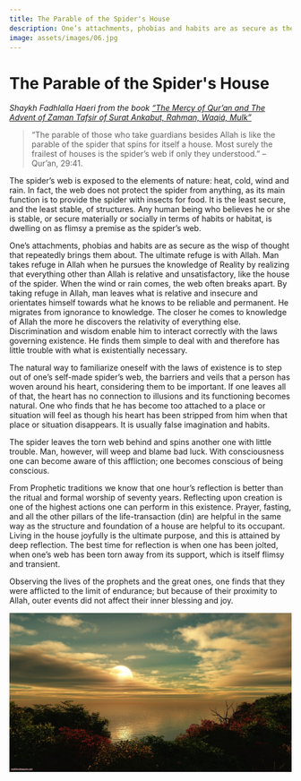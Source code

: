 ```yaml
---
title: The Parable of the Spider's House
description: One’s attachments, phobias and habits are as secure as the wisp of thought that repeatedly brings them about. The ultimate refuge is with Allah.
image: assets/images/06.jpg
---
```


# The Parable of the Spider's House

_Shaykh Fadhlalla Haeri from the book [“The Mercy of Qur’an and The Advent of Zaman Tafsir of Surat Ankabut, Rahman, Waqiá, Mulk”](../../books/quran/keys/keys-4/)_

> “The parable of those who take guardians besides Allah is like the parable of the spider that spins for itself a house. Most surely the frailest of houses is the spider’s web if only they understood.” – Qur’an, 29:41.

The spider’s web is exposed to the elements of nature: heat, cold, wind and rain. In fact, the web does not protect the spider from anything, as its main function is to provide the spider with insects for food. It is the least secure, and the least stable, of structures. Any human being who believes he or she is stable, or secure materially or socially in terms of habits or habitat, is dwelling on as flimsy a premise as the spider’s web.

One’s attachments, phobias and habits are as secure as the wisp of thought that repeatedly brings them about. The ultimate refuge is with Allah. Man takes refuge in Allah when he pursues the knowledge of Reality by realizing that everything other than Allah is relative and unsatisfactory, like the house of the spider. When the wind or rain comes, the web often breaks apart. By taking refuge in Allah, man leaves what is relative and insecure and orientates himself towards what he knows to be reliable and permanent. He migrates from ignorance to knowledge. The closer he comes to knowledge of Allah the more he discovers the relativity of everything else. Discrimination and wisdom enable him to interact correctly with the laws governing existence. He finds them simple to deal with and therefore has little trouble with what is existentially necessary.

The natural way to familiarize oneself with the laws of existence is to step out of one’s self-made spider’s web, the barriers and veils that a person has woven around his heart, considering them to be important. If one leaves all of that, the heart has no connection to illusions and its functioning becomes natural. One who finds that he has become too attached to a place or situation will feel as though his heart has been stripped from him when that place or situation disappears. It is usually false imagination and habits.

The spider leaves the torn web behind and spins another one with little trouble. Man, however, will weep and blame bad luck. With consciousness one can become aware of this affliction; one becomes conscious of being conscious.

From Prophetic traditions we know that one hour’s reflection is better than the ritual and formal worship of seventy years. Reflecting upon creation is one of the highest actions one can perform in this existence. Prayer, fasting, and all the other pillars of the life-transaction (din) are helpful in the same way as the structure and foundation of a house are helpful to its occupant. Living in the house joyfully is the ultimate purpose, and this is attained by deep reflection. The best time for reflection is when one has been jolted, when one’s web has been torn away from its support, which is itself flimsy and transient.

Observing the lives of the prophets and the great ones, one finds that they were afflicted to the limit of endurance; but because of their proximity to Allah, outer events did not affect their inner blessing and joy.

![Webs of light](../assets/images/06.jpg)


